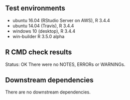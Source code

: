 ## Test environments
* ubuntu 16.04 (RStudio Server on AWS), R 3.4.4
* ubuntu 14.04 (Travis), R 3.4.4
* windows 10 (desktop), R 3.4.4
* win-builder R 3.5.0 alpha 

## R CMD check results
Status: OK
There were no NOTES, ERRORs or WARNINGs. 

## Downstream dependencies
There are no downstream dependencies.

